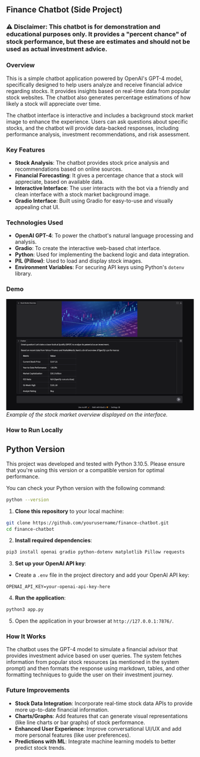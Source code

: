 ## Finance Chatbot (Side Project)

### ⚠️ Disclaimer: This chatbot is for demonstration and educational purposes only. It provides a "percent chance" of stock performance, but these are estimates and should not be used as actual investment advice.
 
### Overview
This is a simple chatbot application powered by OpenAI's GPT-4 model, specifically designed to help users analyze and receive financial advice regarding stocks. It provides insights based on real-time data from popular stock websites. The chatbot also generates percentage estimations of how likely a stock will appreciate over time.
 
The chatbot interface is interactive and includes a background stock market image to enhance the experience. Users can ask questions about specific stocks, and the chatbot will provide data-backed responses, including performance analysis, investment recommendations, and risk assessment. 
 
### Key Features
- **Stock Analysis**: The chatbot provides stock price analysis and recommendations based on online sources.
- **Financial Forecasting**: It gives a percentage chance that a stock will appreciate, based on available data.
- **Interactive Interface**: The user interacts with the bot via a friendly and clean interface with a stock market background image.
- **Gradio Interface**: Built using Gradio for easy-to-use and visually appealing chat UI.
 
### Technologies Used
- **OpenAI GPT-4**: To power the chatbot's natural language processing and analysis.
- **Gradio**: To create the interactive web-based chat interface.
- **Python**: Used for implementing the backend logic and data integration.
- **PIL (Pillow)**: Used to load and display stock images.
- **Environment Variables**: For securing API keys using Python's `dotenv` library.
 
### Demo

![Stock Market Image](./demo.png)  
*Example of the stock market overview displayed on the interface.*

### How to Run Locally

## Python Version

This project was developed and tested with Python 3.10.5. Please ensure that you're using this version or a compatible version for optimal performance.

You can check your Python version with the following command:

```bash
python --version
```

1. **Clone this repository** to your local machine:
```bash
git clone https://github.com/yourusername/finance-chatbot.git
cd finance-chatbot
```


2. **Install required dependencies**:
```bash
pip3 install openai gradio python-dotenv matplotlib Pillow requests
```
 
3. **Set up your OpenAI API key**:
- Create a `.env` file in the project directory and add your OpenAI API key:
```
OPENAI_API_KEY=your-openai-api-key-here
```
 
4. **Run the application**:
```bash
python3 app.py
```

5. Open the application in your browser at `http://127.0.0.1:7876/`.


### How It Works
The chatbot uses the GPT-4 model to simulate a financial advisor that provides investment advice based on user queries. The system fetches information from popular stock resources (as mentioned in the system prompt) and then formats the response using markdown, tables, and other formatting techniques to guide the user on their investment journey.


### Future Improvements
- **Stock Data Integration**: Incorporate real-time stock data APIs to provide more up-to-date financial information.
- **Charts/Graphs**: Add features that can generate visual representations (like line charts or bar graphs) of stock performance.
- **Enhanced User Experience**: Improve conversational UI/UX and add more personal features (like user preferences).
- **Predictions with ML**: Integrate machine learning models to better predict stock trends.